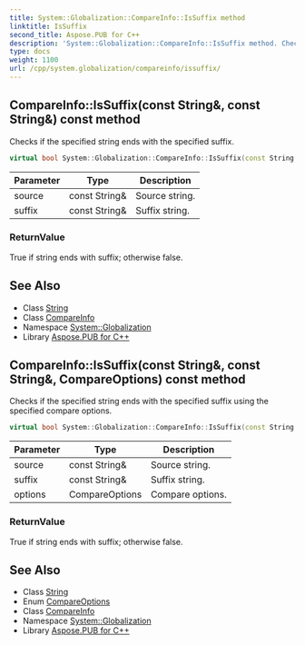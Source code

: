 ```yaml
---
title: System::Globalization::CompareInfo::IsSuffix method
linktitle: IsSuffix
second_title: Aspose.PUB for C++
description: 'System::Globalization::CompareInfo::IsSuffix method. Checks if the specified string ends with the specified suffix in C++.'
type: docs
weight: 1100
url: /cpp/system.globalization/compareinfo/issuffix/
---
```

## CompareInfo::IsSuffix(const String\&, const String\&) const method


Checks if the specified string ends with the specified suffix.

```cpp
virtual bool System::Globalization::CompareInfo::IsSuffix(const String &source, const String &suffix) const
```


| Parameter | Type | Description |
| --- | --- | --- |
| source | const String\& | Source string. |
| suffix | const String\& | Suffix string. |

### ReturnValue

True if string ends with suffix; otherwise false.

## See Also

* Class [String](../../../system/string/)
* Class [CompareInfo](../)
* Namespace [System::Globalization](../../)
* Library [Aspose.PUB for C++](../../../)
## CompareInfo::IsSuffix(const String\&, const String\&, CompareOptions) const method


Checks if the specified string ends with the specified suffix using the specified compare options.

```cpp
virtual bool System::Globalization::CompareInfo::IsSuffix(const String &source, const String &suffix, CompareOptions options) const
```


| Parameter | Type | Description |
| --- | --- | --- |
| source | const String\& | Source string. |
| suffix | const String\& | Suffix string. |
| options | CompareOptions | Compare options. |

### ReturnValue

True if string ends with suffix; otherwise false.

## See Also

* Class [String](../../../system/string/)
* Enum [CompareOptions](../../compareoptions/)
* Class [CompareInfo](../)
* Namespace [System::Globalization](../../)
* Library [Aspose.PUB for C++](../../../)
